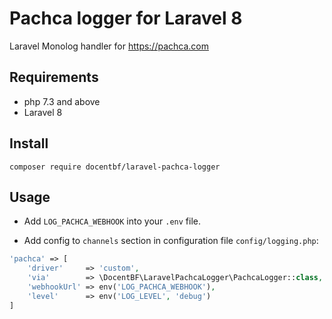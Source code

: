 # Pachca logger for Laravel 8
Laravel Monolog handler for https://pachca.com

## Requirements

- php 7.3 and above
- Laravel 8

## Install

```
composer require docentbf/laravel-pachca-logger
```

## Usage

- Add `LOG_PACHCA_WEBHOOK` into your `.env` file.

- Add config to `channels` section in configuration file `config/logging.php`:

```php
'pachca' => [
    'driver'     => 'custom',
    'via'        => \DocentBF\LaravelPachcaLogger\PachcaLogger::class,
    'webhookUrl' => env('LOG_PACHCA_WEBHOOK'),
    'level'      => env('LOG_LEVEL', 'debug')
]

```

